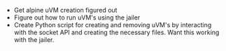 - Get alpine uVM creation figured out
- Figure out how to run uVM's using the jailer
- Create Python script for creating and removing uVM's by interacting with the socket API and creating the necessary files. Want this working with the jailer.
